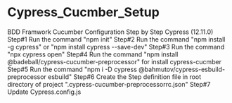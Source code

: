 # Cypress_Cucmber_Setup
BDD Framwork Cucumber Configuration Step by Step
Cypress (12.11.0)
Step#1
Run the command  "npm init"
Step#2 
Run the command  "npm install -g cypress" or "npm install cypress --save-dev"
Step#3
Run the command  "npx cypress open" 
Step#4
Run the command "npm install @badeball/cypress-cucumber-preprocessor" for install cypress-cucmber
Step#5
Run the command "npm i -D cypress @bahmutov/cypress-esbuild-preprocessor esbuild" 
Step#6
Create the Step definition file in root directory of project  ".cypress-cucumber-preprocessorrc.json"
Step#7
Update Cypress.config.js 
